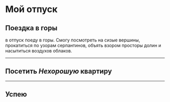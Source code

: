 # Мой отпуск

## Поездка в **горы**

в отпуск поеду в горы. Смогу посмотреть на сизые вершины, прокатиться по узорам серпантинов, объять взором просторы долин и насытиться воздухов облаков.

---

## Посетить **_Нехорошую_ квартиру**


---
## Успею